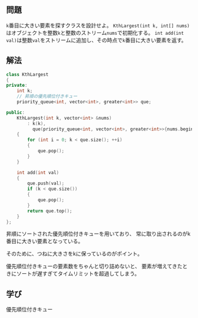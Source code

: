 ## 問題
`k`番目に大きい要素を探すクラスを設計せよ。
`KthLargest(int k, int[] nums)`はオブジェクトを整数`k`と整数のストリーム`nums`で初期化する。
`int add(int val)`は整数`val`をストリームに追加し、その時点で`k`番目に大きい要素を返す。

## 解法
```cpp
class KthLargest
{
private:
	int k;
	// 昇順の優先順位付きキュー
	priority_queue<int, vector<int>, greater<int>> que;

public:
	KthLargest(int k, vector<int> &nums)
		: k(k),
		  que(priority_queue<int, vector<int>, greater<int>>{nums.begin(), nums.end()})
	{
		for (int i = 0; k < que.size(); ++i)
		{
			que.pop();
		}
	}

	int add(int val)
	{
		que.push(val);
		if (k < que.size())
		{
			que.pop();
		}
		return que.top();
	}
};
```
昇順にソートされた優先順位付きキューを用いており、
常に取り出されるのがk番目に大きい要素となっている。

そのために、つねに大きさをkに保っているのがポイント。

優先順位付きキューの要素数をちゃんと切り詰めないと、
要素が増えてきたときにソートが遅すぎてタイムリミットを超過してしまう。

## 学び
優先順位付きキュー
